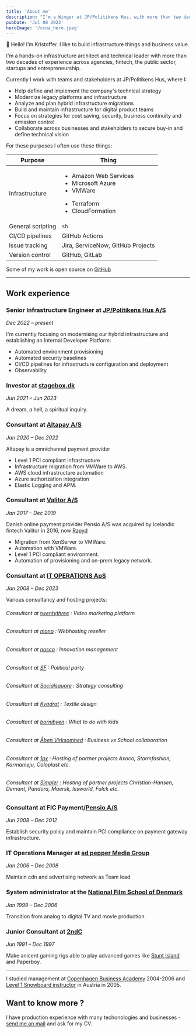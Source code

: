 ```yaml
---
title: 'About me'
description: "I'm a Winger at JP/Politikens Hus, with more than two decades of experience across agencies, startups, fintech, the public sector and entrepreneurship"
pubDate: 'Jul 08 2022'
heroImage: '/ccna_hero.jpeg'
---
```


👋 Hello! I’m Kristoffer. I like to build infrastructure things and business value. 

I'm a hands-on infrastructure architect and technical leader with more than two decades of experience across agencies, fintech, the public sector, startups and entrepreneurship.

Currently I work with teams and stakeholders at JP/Politikens Hus, where I:
- Help define and implement the company's technical strategy
- Modernize legacy platforms and infrastructure
- Analyze and plan hybrid infrastructure migrations
- Build and maintain infrastructure for digital product teams
- Focus on strategies for cost saving, security, business continuity and emission control
- Collaborate across businesses and stakeholders to secure buy-in and define technical vision


For these purposes I often use these things:


| Purpose              | Thing                                                                                                                    |
| -------------------- | -------------------------------------------------------------------------------------------------------------------------|
| Infrastructure       | <ul><li>Amazon Web Services</li><li>Microsoft Azure</li><li>VMWare</li></ul> <ul><li>Terraform</li><li>CloudFormation</li></ul> |
| General scripting    | `sh`
| CI/CD pipelines      | GitHub Actions
| Issue tracking       | Jira, ServiceNow, GitHub Projects
| Version control      | GitHub, GitLab

Some of my work is open source on [GitHub](https://github.com/kristoffer)

---

## Work experience

### Senior Infrastructure Engineer at [JP/Politikens Hus A/S](https://jppol.dk/) 

<span class="text-sm">_Dec 2022 &ndash; present_</span>

I'm currently focusing on modernising our hybrid infrastructure and establishing an Internal Developer Platform:

- Automated environment provisioning 
- Automated security baselines
- CI/CD pipelines for infrastructure configuration and deployment
- Observability

### Investor at [stagebox.dk](https://stagebox.dk/)
<span class="text-sm">_Jun 2021 &ndash; Jun 2023_</span>

A dream, a hell, a spiritual inquiry.


### Consultant at [Altapay A/S](https://altapay.com/)
<span class="text-sm">_Jan 2020 &ndash; Dec 2022_</span>

Altapay is a omnichannel payment provider

- Level 1 PCI compliant infrastructure
- Infrastructure migration from VMWare to AWS.
- AWS cloud infrastructure automation
- Azure authorization integration
- Elastic Logging and APM. 


### Consultant at [Valitor A/S](https://valitor.com)
<span class="text-sm">_Jan 2017 &ndash; Dec 2019_</span>

Danish online payment provider Pensio A/S was acquired by Icelandic fintech Valitor in 2016, now [Rapyd](rapyd.net)

- Migration from XenServer to VMWare. 
- Automation with VMWare. 
- Level 1 PCI compliant environment. 
- Automation of provisioning and on-prem legacy network.


### Consultant at [IT OPERATIONS ApS](https://itoperations.dk/)
<span class="text-sm">_Jan 2008 &ndash; Dec 2023_</span>

Various consultancy and hosting projects:

###### Consultant at [twentythree](https://twentythree.net/) : Video marketing platform 
###### Consultant at [mono](https://mono.net/) : Webhosting reseller
###### Consultant at [nosco](https://nos.co/) : Innovation management 
###### Consultant at [SF](https://sf.dk/) : Political party 
###### Consultant at [Socialsquare](https://socialsquare.dk/) : Strategy consulting
###### Consultant at [Kvadrat](https://kvadrat.dk/) : Textile design 
###### Consultant at [bornibyen](https://bornibyen.dk/) : What to do with kids 
###### Consultant at [Åben Virksomhed](https://aabenvirksomhed.dk/om/) : Business vs School collaboration
###### Consultant at [1px](https://1px.com/) : Hosting of partner projects Axoco, Stormfashion, Karmameju, Coloplast etc.
###### Consultant at [Simpler](https://simplersystems.dk/) : Hosting of partner projects Christian-Hansen, Demant, Pandora, Maersk, Issworld, Falck etc. 


### Consultant at FIC Payment/[Pensio A/S](https://pensio.com/)
<span class="text-sm">_Jun 2008 &ndash; Dec 2012_</span>

Establish security policy and maintain PCI compliance on payment gateway infrastructure.  


### IT Operations Manager at [ad pepper Media Group](https://adpepper.com/)
<span class="text-sm">_Jan 2006 &ndash; Dec 2008_</span>

Maintain cdn and advertising network as Team lead


### System administrator at the [National Film School of Denmark](https://filmskolen.dk)
<span class="text-sm">_Jan 1999 &ndash; Dec 2006_</span>
 
Transition from analog to digital TV and movie production.


### Junior Consultant at [2ndC](https://2ndc.dk/)
<span class="text-sm">_Jun 1991 &ndash; Dec 1997_</span>

Make anicent gaming rigs able to play advanced games like [Stunt Island](https://g.co/kgs/EB6rKkC) and Paperboy.

---

I studied management at [Copenhagen Business Academy](https://cphbusiness.dk/) 2004-2006 and [Level 1 Snowboard instructor](https://www.siaaustria.com/snowboard-instructor-course/) in Austria in 2005.

## Want to know more ?

I have production experience with many techonologies and businesses - [send me an mail](mailto:kristoffer@egefelt.net) and ask for my CV. 
